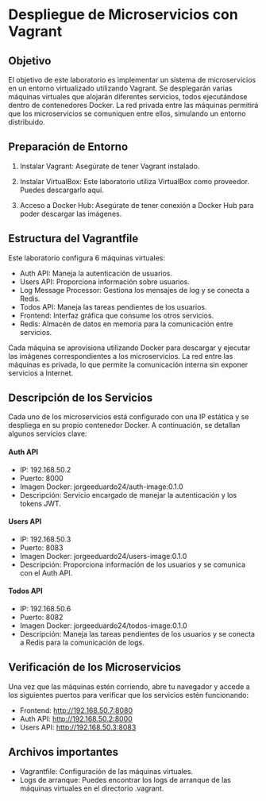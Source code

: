 # Despliegue de Microservicios con Vagrant
## Objetivo
El objetivo de este laboratorio es implementar un sistema de microservicios en un entorno virtualizado utilizando Vagrant. Se desplegarán varias máquinas virtuales que alojarán diferentes servicios, todos ejecutándose dentro de contenedores Docker. La red privada entre las máquinas permitirá que los microservicios se comuniquen entre ellos, simulando un entorno distribuido.

## Preparación de Entorno
1. Instalar Vagrant: Asegúrate de tener Vagrant instalado.

2. Instalar VirtualBox: Este laboratorio utiliza VirtualBox como proveedor. Puedes descargarlo aquí.

3. Acceso a Docker Hub: Asegúrate de tener conexión a Docker Hub para poder descargar las imágenes.

## Estructura del Vagrantfile
Este laboratorio configura 6 máquinas virtuales:

* Auth API: Maneja la autenticación de usuarios.
* Users API: Proporciona información sobre usuarios.
* Log Message Processor: Gestiona los mensajes de log y se conecta a Redis.
* Todos API: Maneja las tareas pendientes de los usuarios.
* Frontend: Interfaz gráfica que consume los otros servicios.
* Redis: Almacén de datos en memoria para la comunicación entre servicios.

Cada máquina se aprovisiona utilizando Docker para descargar y ejecutar las imágenes correspondientes a los microservicios. La red entre las máquinas es privada, lo que permite la comunicación interna sin exponer servicios a Internet.

## Descripción de los Servicios

Cada uno de los microservicios está configurado con una IP estática y se despliega en su propio contenedor Docker. A continuación, se detallan algunos servicios clave:

#### Auth API
* IP: 192.168.50.2
* Puerto: 8000
* Imagen Docker: jorgeeduardo24/auth-image:0.1.0
* Descripción: Servicio encargado de manejar la autenticación y los tokens JWT.

#### Users API
* IP: 192.168.50.3
* Puerto: 8083
* Imagen Docker: jorgeeduardo24/users-image:0.1.0
* Descripción: Proporciona información de los usuarios y se comunica con el Auth API.

#### Todos API
* IP: 192.168.50.6
* Puerto: 8082
* Imagen Docker: jorgeeduardo24/todos-image:0.1.0
* Descripción: Maneja las tareas pendientes de los usuarios y se conecta a Redis para la comunicación de logs.

## Verificación de los Microservicios
Una vez que las máquinas estén corriendo, abre tu navegador y accede a los siguientes puertos para verificar que los servicios estén funcionando:

* Frontend: http://192.168.50.7:8080
* Auth API: http://192.168.50.2:8000
* Users API: http://192.168.50.3:8083

## Archivos importantes
* Vagrantfile: Configuración de las máquinas virtuales.
* Logs de arranque: Puedes encontrar los logs de arranque de las máquinas virtuales en el directorio .vagrant.